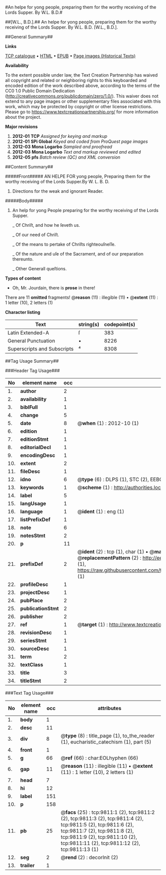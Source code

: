#An helpe for yong people, preparing them for the worthy receiving of the Lords Supper. By W.L. B.D.#

##[W.L., B.D.].##
An helpe for yong people, preparing them for the worthy receiving of the Lords Supper. By W.L. B.D.
[W.L., B.D.].

##General Summary##

**Links**

[TCP catalogue](http://www.ota.ox.ac.uk/tcp/)  • 
[HTML](http://tei.it.ox.ac.uk/tcp/Texts-HTML/free/A04/A04977.html)  • 
[EPUB](http://tei.it.ox.ac.uk/tcp/Texts-EPUB/free/A04/A04977.epub) • 
[Page images (Historical Texts)](https://historicaltexts.jisc.ac.uk/eebo-99844952e)

**Availability**

To the extent possible under law, the Text Creation Partnership has waived all copyright and related or neighboring rights to this keyboarded and encoded edition of the work described above, according to the terms of the CC0 1.0 Public Domain Dedication (http://creativecommons.org/publicdomain/zero/1.0/). This waiver does not extend to any page images or other supplementary files associated with this work, which may be protected by copyright or other license restrictions. Please go to https://www.textcreationpartnership.org/ for more information about the project.

**Major revisions**

1. __2012-01__ __TCP__ *Assigned for keying and markup*
1. __2012-01__ __SPi Global__ *Keyed and coded from ProQuest page images*
1. __2012-03__ __Mona Logarbo__ *Sampled and proofread*
1. __2012-03__ __Mona Logarbo__ *Text and markup reviewed and edited*
1. __2012-05__ __pfs__ *Batch review (QC) and XML conversion*

##Content Summary##

#####Front#####
AN HELPE FOR yong people, Preparing them for the worthy receiving of the Lords Supper.By W. L. B. D.
1. Directions for the weak and ignorant Reader.

#####Body#####

1. An help for yong People preparing for the worthy receiving of the Lords Supper.

    _ Of Chriſt, and how he ſeveth us.

    _ Of our need of Chriſt.

    _ Of the means to pertake of Chriſts righteouſneſſe.

    _ Of the nature and uſe of the Sacrament, and of our preparation thereunto.

    _ Other Generall queſtions.

**Types of content**

  * Oh, Mr. Jourdain, there is **prose** in there!

There are 11 **omitted** fragments! 
 @__reason__ (11) : illegible (11)  •  @__extent__ (11) : 1 letter (10), 2 letters (1)

**Character listing**


|Text|string(s)|codepoint(s)|
|---|---|---|
|Latin Extended-A|ſ|383|
|General Punctuation|•|8226|
|Superscripts             and Subscripts|⁴|8308|

##Tag Usage Summary##

###Header Tag Usage###

|No|element name|occ|attributes|
|---|---|---|---|
|1.|__author__|2||
|2.|__availability__|1||
|3.|__biblFull__|1||
|4.|__change__|5||
|5.|__date__|8| @__when__ (1) : 2012-10 (1)|
|6.|__edition__|1||
|7.|__editionStmt__|1||
|8.|__editorialDecl__|1||
|9.|__encodingDesc__|1||
|10.|__extent__|2||
|11.|__fileDesc__|1||
|12.|__idno__|6| @__type__ (6) : DLPS (1), STC (2), EEBO-CITATION (1), PROQUEST (1), VID (1)|
|13.|__keywords__|1| @__scheme__ (1) : http://authorities.loc.gov/ (1)|
|14.|__label__|5||
|15.|__langUsage__|1||
|16.|__language__|1| @__ident__ (1) : eng (1)|
|17.|__listPrefixDef__|1||
|18.|__note__|6||
|19.|__notesStmt__|2||
|20.|__p__|11||
|21.|__prefixDef__|2| @__ident__ (2) : tcp (1), char (1)  •  @__matchPattern__ (2) : ([0-9\-]+):([0-9IVX]+) (1), (.+) (1)  •  @__replacementPattern__ (2) : http://eebo.chadwyck.com/downloadtiff?vid=$1&page=$2 (1), https://raw.githubusercontent.com/textcreationpartnership/Texts/master/tcpchars.xml#$1 (1)|
|22.|__profileDesc__|1||
|23.|__projectDesc__|1||
|24.|__pubPlace__|2||
|25.|__publicationStmt__|2||
|26.|__publisher__|2||
|27.|__ref__|1| @__target__ (1) : http://www.textcreationpartnership.org/docs/. (1)|
|28.|__revisionDesc__|1||
|29.|__seriesStmt__|1||
|30.|__sourceDesc__|1||
|31.|__term__|2||
|32.|__textClass__|1||
|33.|__title__|3||
|34.|__titleStmt__|2||


###Text Tag Usage###

|No|element name|occ|attributes|
|---|---|---|---|
|1.|__body__|1||
|2.|__desc__|11||
|3.|__div__|8| @__type__ (8) : title_page (1), to_the_reader (1), eucharistic_catechism (1), part (5)|
|4.|__front__|1||
|5.|__g__|66| @__ref__ (66) : char:EOLhyphen (66)|
|6.|__gap__|11| @__reason__ (11) : illegible (11)  •  @__extent__ (11) : 1 letter (10), 2 letters (1)|
|7.|__head__|7||
|8.|__hi__|12||
|9.|__label__|151||
|10.|__p__|158||
|11.|__pb__|25| @__facs__ (25) : tcp:9811:1 (2), tcp:9811:2 (2), tcp:9811:3 (2), tcp:9811:4 (2), tcp:9811:5 (2), tcp:9811:6 (2), tcp:9811:7 (2), tcp:9811:8 (2), tcp:9811:9 (2), tcp:9811:10 (2), tcp:9811:11 (2), tcp:9811:12 (2), tcp:9811:13 (1)|
|12.|__seg__|2| @__rend__ (2) : decorInit (2)|
|13.|__trailer__|1||
